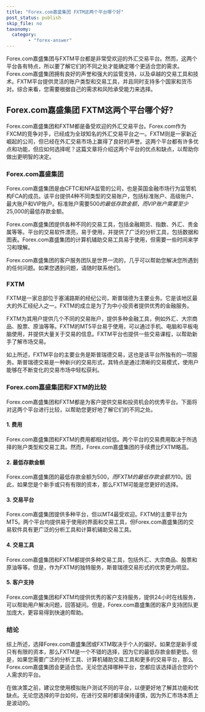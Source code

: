```yaml
---
title: "Forex.com嘉盛集团 FXTM这两个平台哪个好"
post_status: publish
skip_file: no
taxonomy:
  category:
        - "forex-answer"
---
```


Forex.com嘉盛集团与FXTM平台都是非常受欢迎的外汇交易平台。然而，这两个平台各有特点，所以要了解它们的不同之处才能确定哪个更适合您的需求。 Forex.com嘉盛集团拥有良好的声誉和强大的监管支持，以及卓越的交易工具和技术。FXTM平台提供灵活的账户类型和交易工具，并且同时支持多个国家和货币对。综合来看，您需要根据自己的需求和风险承受能力来选择。

## Forex.com嘉盛集团 FXTM这两个平台哪个好?

Forex.com嘉盛集团和FXTM都是备受欢迎的外汇交易平台。Forex.com作为FXCM的竞争对手，已经成为全球知名的外汇交易平台之一。FXTM则是一家新近崛起的公司，但已经在外汇交易市场上赢得了良好的声誉。这两个平台都有许多优点和功能，但应如何选择呢？这篇文章将介绍这两个平台的优点和缺点，以帮助你做出更明智的决定。

### Forex.com嘉盛集团

Forex.com嘉盛集团是由CFTC和NFA监管的公司，也是英国金融市场行为监管机构FCA的成员。该平台提供4种不同类型的交易账户，包括标准账户、高级账户、最大账户和VIP账户。标准账户需要$500的最低存款金额，而VIP账户需要至少$25,000的最低存款金额。

Forex.com嘉盛集团提供各种不同的交易工具，包括金融期货、指数、外汇、贵金属等等。平台的交易软件漂亮，易于使用，并提供了广泛的分析工具，包括数据和图表。Forex.com嘉盛集团的计算机辅助交易工具易于使用，但需要一些时间来学习和理解。

Forex.com嘉盛集团的客户服务团队是世界一流的，几乎可以帮助您解决您所遇到的任何问题。如果您遇到问题，请随时联系他们。

### FXTM

FXTM是一家总部位于塞浦路斯的经纪公司，斯普瑞德为主要业务。它是该地区最大的外汇经纪人之一。FXTM的成立是为了为中小投资者提供优秀的金融服务。

FXTM为其用户提供几个不同的交易账户，提供多种金融工具，例如外汇、大宗商品、股票、原油等等。FXTM的MT5平台易于使用，可以通过手机、电脑和平板电脑使用，并提供大量关于交易的信息。FXTM平台也提供一些交易课程，以帮助新手了解市场交易。

如上所述，FXTM平台的主要业务是斯普瑞德交易，这也是该平台所独有的一项服务。斯普瑞德交易是一种新兴的交易形式，其特点是通过清晰的交易模式，使用户能够在不断变化的交易市场中轻松获利。

### Forex.com嘉盛集团和FXTM的比较

Forex.com嘉盛集团和FXTM都是为客户提供交易和投资机会的优秀平台。下面将对这两个平台进行比较，以帮助您更好地了解它们的不同之处。

#### 1. 费用

Forex.com嘉盛集团和FXTM的费用都相对较低。两个平台的交易费用取决于所选择的账户类型和交易工具。然而，Forex.com嘉盛集团的手续费比FXTM略高。

#### 2. 最低存款金额

Forex.com嘉盛集团的最低存款金额为$500，而FXTM的最低存款金额为$10。因此，如果您是个新手或只有有限的资本，那么FXTM可能是您更好的选择。

#### 3. 交易平台

Forex.com嘉盛集团提供多种平台，但以MT4最受欢迎。FXTM的主要平台为MT5。两个平台均提供易于使用的界面和交易工具，但Forex.com嘉盛集团的交易软件具有更广泛的分析工具和计算机辅助交易工具。

#### 4. 交易工具

Forex.com嘉盛集团和FXTM都提供多种交易工具，包括外汇、大宗商品、股票和原油等等。但是，作为FXTM的独特服务，斯普瑞德交易形式的优势更为明显。

#### 5. 客户支持

Forex.com嘉盛集团和FXTM均提供优秀的客户支持服务，提供24小时在线服务，可以帮助用户解决问题，回答疑问。但是，Forex.com嘉盛集团的客户支持团队更加庞大，更容易得到快速的帮助。

### 结论

综上所述，选择Forex.com嘉盛集团或FXTM取决于个人的偏好。如果您是新手或只有有限的资本，那么FXTM是一个不错的选择，因为它的最低存款金额更低。但是，如果您需要广泛的分析工具、计算机辅助交易工具和更多的交易平台，那么Forex.com嘉盛集团会更适合您。无论您选择哪种平台，您都应该选择适合您的个人需求的平台。

在做决策之前，建议您使用模拟账户测试不同的平台，以便更好地了解其功能和优缺点。无论您选择的平台如何，在进行交易时都请保持谨慎，因为外汇市场本质上是波动的。